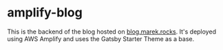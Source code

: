 amplify-blog
============

This is the backend of the blog hosted on [blog.marek.rocks](https://blog.marek.rocks). It's deployed using AWS Amplify and uses the Gatsby Starter Theme as a base. 
